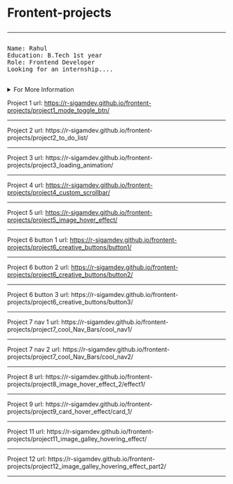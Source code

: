 # Frontent-projects <hr>

<pre>
Name: Rahul
Education: B.Tech 1st year
Role: Frontend Developer
Looking for an internship....
    
</pre>
<details>
    <summary>For More Information</summary>
    <pre>
    I completed my pre-university course in IIIT Nuzvid.
    I am good at HTML, CSS & JAVASCRIPT.
    I love learning something new everyday.
    </pre>
</details>

Project 1 url: https://r-sigamdev.github.io/frontent-projects/project1_mode_toggle_btn/

<hr>
Project 2 url: https://r-sigamdev.github.io/frontent-projects/project2_to_do_list/
<hr>
Project 3 url: https://r-sigamdev.github.io/frontent-projects/project3_loading_animation/
<hr>

Project 4 url: https://r-sigamdev.github.io/frontent-projects/project4_custom_scrollbar/

<hr>

Project 5 url: https://r-sigamdev.github.io/frontent-projects/project5_image_hover_effect/

<hr>

Project 6 button 1 url: https://r-sigamdev.github.io/frontent-projects/project6_creative_buttons/button1/

<hr>

Project 6 button 2 url: https://r-sigamdev.github.io/frontent-projects/project6_creative_buttons/button2/

<hr>
Project 6 button 3 url: https://r-sigamdev.github.io/frontent-projects/project6_creative_buttons/button3/
<hr>
Project 7 nav 1 url: https://r-sigamdev.github.io/frontent-projects/project7_cool_Nav_Bars/cool_nav1/
<hr>
Project 7 nav 2 url: https://r-sigamdev.github.io/frontent-projects/project7_cool_Nav_Bars/cool_nav2/
<hr>
Project 8 url: https://r-sigamdev.github.io/frontent-projects/project8_image_hover_effect_2/effect1/
<hr>
Project 9 url: https://r-sigamdev.github.io/frontent-projects/project9_card_hover_effect/card_1/
<hr>
Project 11 url: https://r-sigamdev.github.io/frontent-projects/project11_image_galley_hovering_effect/

<hr>
Project 12 url: https://r-sigamdev.github.io/frontent-projects/project12_image_galley_hovering_effect_part2/

<hr
